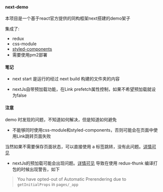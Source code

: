 #### next-demo

本项目是一个基于react官方提供的同构框架next搭建的demo架子

集成了:

- redux
- css-module
- [styled-components](https://github.com/styled-components/styled-components)
- 需要使用pm2部署


#### 笔记

- next start 是运行的经过 next build 构建的文件夹的内容

- nextJs自带预加载功能，在Link prefetch属性控制，如果不希望预加载就设为false

#### 注意

demo 时发现的问题，不知道如何解决，但是知道如何避免

- 不能够同时使用css-module和styled-components，否则可能会在页面中使用Link跳转页面失败

当然如果不需要保存页面状态，可以直接使用 a 标签跳转，没有此问题。[详情可见](https://github.com/zeit/next-plugins/issues/282#issuecomment-523696006)

- nextJs的预加载可能会出现问题。[详情可见](https://github.com/zeit/next.js/issues/7939#issuecomment-511019282)
导致在使用 redux-thunk 编译打包的时候出现警告，如下

 > You have opted-out of Automatic Prerendering due to `getInitialProps` in `pages/_app`
